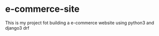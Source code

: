 # e-commerce-site
This is my project fot building a e-commerce website using python3 and django3 drf
